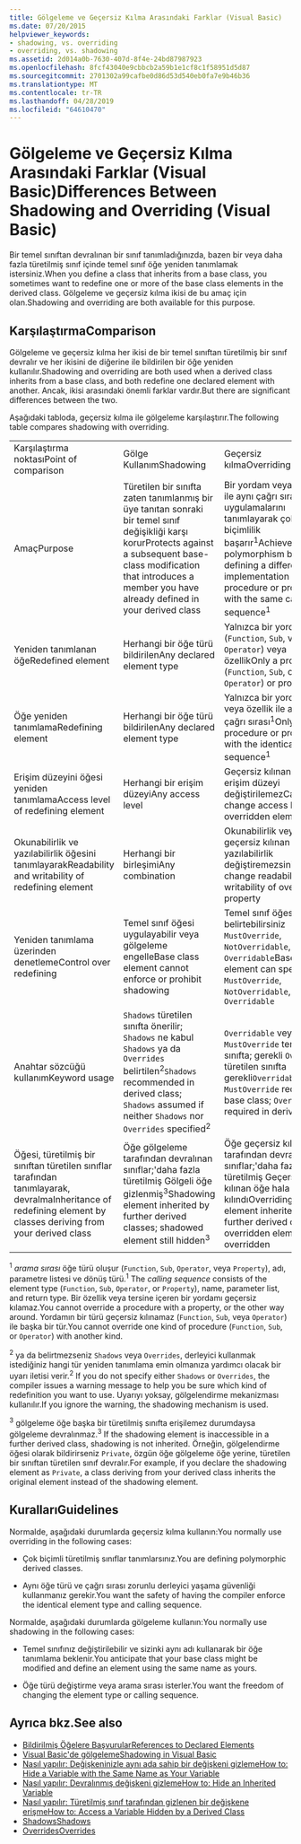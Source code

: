 ```yaml
---
title: Gölgeleme ve Geçersiz Kılma Arasındaki Farklar (Visual Basic)
ms.date: 07/20/2015
helpviewer_keywords:
- shadowing, vs. overriding
- overriding, vs. shadowing
ms.assetid: 2d014a0b-7630-407d-8f4e-24bd87987923
ms.openlocfilehash: 8fcf43040e9cbbcb2a59b1e1cf8c1f58951d5d87
ms.sourcegitcommit: 2701302a99cafbe0d86d53d540eb0fa7e9b46b36
ms.translationtype: MT
ms.contentlocale: tr-TR
ms.lasthandoff: 04/28/2019
ms.locfileid: "64610470"
---
```

# <a name="differences-between-shadowing-and-overriding-visual-basic"></a><span data-ttu-id="596b6-102">Gölgeleme ve Geçersiz Kılma Arasındaki Farklar (Visual Basic)</span><span class="sxs-lookup"><span data-stu-id="596b6-102">Differences Between Shadowing and Overriding (Visual Basic)</span></span>
<span data-ttu-id="596b6-103">Bir temel sınıftan devralınan bir sınıf tanımladığınızda, bazen bir veya daha fazla türetilmiş sınıf içinde temel sınıf öğe yeniden tanımlamak istersiniz.</span><span class="sxs-lookup"><span data-stu-id="596b6-103">When you define a class that inherits from a base class, you sometimes want to redefine one or more of the base class elements in the derived class.</span></span> <span data-ttu-id="596b6-104">Gölgeleme ve geçersiz kılma ikisi de bu amaç için olan.</span><span class="sxs-lookup"><span data-stu-id="596b6-104">Shadowing and overriding are both available for this purpose.</span></span>  
  
## <a name="comparison"></a><span data-ttu-id="596b6-105">Karşılaştırma</span><span class="sxs-lookup"><span data-stu-id="596b6-105">Comparison</span></span>  
 <span data-ttu-id="596b6-106">Gölgeleme ve geçersiz kılma her ikisi de bir temel sınıftan türetilmiş bir sınıf devralır ve her ikisini de diğerine ile bildirilen bir öğe yeniden kullanılır.</span><span class="sxs-lookup"><span data-stu-id="596b6-106">Shadowing and overriding are both used when a derived class inherits from a base class, and both redefine one declared element with another.</span></span> <span data-ttu-id="596b6-107">Ancak, ikisi arasındaki önemli farklar vardır.</span><span class="sxs-lookup"><span data-stu-id="596b6-107">But there are significant differences between the two.</span></span>  
  
 <span data-ttu-id="596b6-108">Aşağıdaki tabloda, geçersiz kılma ile gölgeleme karşılaştırır.</span><span class="sxs-lookup"><span data-stu-id="596b6-108">The following table compares shadowing with overriding.</span></span>  
  
||||  
|---|---|---|  
|<span data-ttu-id="596b6-109">Karşılaştırma noktası</span><span class="sxs-lookup"><span data-stu-id="596b6-109">Point of comparison</span></span>|<span data-ttu-id="596b6-110">Gölge Kullanım</span><span class="sxs-lookup"><span data-stu-id="596b6-110">Shadowing</span></span>|<span data-ttu-id="596b6-111">Geçersiz kılma</span><span class="sxs-lookup"><span data-stu-id="596b6-111">Overriding</span></span>|  
|<span data-ttu-id="596b6-112">Amaç</span><span class="sxs-lookup"><span data-stu-id="596b6-112">Purpose</span></span>|<span data-ttu-id="596b6-113">Türetilen bir sınıfta zaten tanımlanmış bir üye tanıtan sonraki bir temel sınıf değişikliği karşı korur</span><span class="sxs-lookup"><span data-stu-id="596b6-113">Protects against a subsequent base-class modification that introduces a member you have already defined in your derived class</span></span>|<span data-ttu-id="596b6-114">Bir yordam veya özellik ile aynı çağrı sırası farklı uygulamalarını tanımlayarak çok biçimlilik başarır<sup>1</sup></span><span class="sxs-lookup"><span data-stu-id="596b6-114">Achieves polymorphism by defining a different implementation of a procedure or property with the same calling sequence<sup>1</sup></span></span>|  
|<span data-ttu-id="596b6-115">Yeniden tanımlanan öğe</span><span class="sxs-lookup"><span data-stu-id="596b6-115">Redefined element</span></span>|<span data-ttu-id="596b6-116">Herhangi bir öğe türü bildirilen</span><span class="sxs-lookup"><span data-stu-id="596b6-116">Any declared element type</span></span>|<span data-ttu-id="596b6-117">Yalnızca bir yordam (`Function`, `Sub`, veya `Operator`) veya özellik</span><span class="sxs-lookup"><span data-stu-id="596b6-117">Only a procedure (`Function`, `Sub`, or `Operator`) or property</span></span>|  
|<span data-ttu-id="596b6-118">Öğe yeniden tanımlama</span><span class="sxs-lookup"><span data-stu-id="596b6-118">Redefining element</span></span>|<span data-ttu-id="596b6-119">Herhangi bir öğe türü bildirilen</span><span class="sxs-lookup"><span data-stu-id="596b6-119">Any declared element type</span></span>|<span data-ttu-id="596b6-120">Yalnızca bir yordam veya özellik ile aynı çağrı sırası<sup>1</sup></span><span class="sxs-lookup"><span data-stu-id="596b6-120">Only a procedure or property with the identical calling sequence<sup>1</sup></span></span>|  
|<span data-ttu-id="596b6-121">Erişim düzeyini öğesi yeniden tanımlama</span><span class="sxs-lookup"><span data-stu-id="596b6-121">Access level of redefining element</span></span>|<span data-ttu-id="596b6-122">Herhangi bir erişim düzeyi</span><span class="sxs-lookup"><span data-stu-id="596b6-122">Any access level</span></span>|<span data-ttu-id="596b6-123">Geçersiz kılınan öğe erişim düzeyi değiştirilemez</span><span class="sxs-lookup"><span data-stu-id="596b6-123">Cannot change access level of overridden element</span></span>|  
|<span data-ttu-id="596b6-124">Okunabilirlik ve yazılabilirlik öğesini tanımlayarak</span><span class="sxs-lookup"><span data-stu-id="596b6-124">Readability and writability of redefining element</span></span>|<span data-ttu-id="596b6-125">Herhangi bir birleşimi</span><span class="sxs-lookup"><span data-stu-id="596b6-125">Any combination</span></span>|<span data-ttu-id="596b6-126">Okunabilirlik veya geçersiz kılınan özelliğin yazılabilirlik değiştiremezsiniz</span><span class="sxs-lookup"><span data-stu-id="596b6-126">Cannot change readability or writability of overridden property</span></span>|  
|<span data-ttu-id="596b6-127">Yeniden tanımlama üzerinden denetleme</span><span class="sxs-lookup"><span data-stu-id="596b6-127">Control over redefining</span></span>|<span data-ttu-id="596b6-128">Temel sınıf öğesi uygulayabilir veya gölgeleme engelle</span><span class="sxs-lookup"><span data-stu-id="596b6-128">Base class element cannot enforce or prohibit shadowing</span></span>|<span data-ttu-id="596b6-129">Temel sınıf öğesi belirtebilirsiniz `MustOverride`, `NotOverridable`, veya `Overridable`</span><span class="sxs-lookup"><span data-stu-id="596b6-129">Base class element can specify `MustOverride`, `NotOverridable`, or `Overridable`</span></span>|  
|<span data-ttu-id="596b6-130">Anahtar sözcüğü kullanım</span><span class="sxs-lookup"><span data-stu-id="596b6-130">Keyword usage</span></span>|<span data-ttu-id="596b6-131">`Shadows` türetilen sınıfta önerilir; `Shadows` ne kabul `Shadows` ya da `Overrides` belirtilen<sup>2</sup></span><span class="sxs-lookup"><span data-stu-id="596b6-131">`Shadows` recommended in derived class; `Shadows` assumed if neither `Shadows` nor `Overrides` specified<sup>2</sup></span></span>|<span data-ttu-id="596b6-132">`Overridable` veya `MustOverride` temel sınıfta; gerekli `Overrides` türetilen sınıfta gerekli</span><span class="sxs-lookup"><span data-stu-id="596b6-132">`Overridable` or `MustOverride` required in base class; `Overrides` required in derived class</span></span>|  
|<span data-ttu-id="596b6-133">Öğesi, türetilmiş bir sınıftan türetilen sınıflar tarafından tanımlayarak, devralma</span><span class="sxs-lookup"><span data-stu-id="596b6-133">Inheritance of redefining element by classes deriving from your derived class</span></span>|<span data-ttu-id="596b6-134">Öğe gölgeleme tarafından devralınan sınıflar;'daha fazla türetilmiş Gölgeli öğe gizlenmiş<sup>3</sup></span><span class="sxs-lookup"><span data-stu-id="596b6-134">Shadowing element inherited by further derived classes; shadowed element still hidden<sup>3</sup></span></span>|<span data-ttu-id="596b6-135">Öğe geçersiz kılma tarafından devralınan sınıflar;'daha fazla türetilmiş Geçersiz kılınan öğe hala geçersiz kılındı</span><span class="sxs-lookup"><span data-stu-id="596b6-135">Overriding element inherited by further derived classes; overridden element still overridden</span></span>|  
  
 <span data-ttu-id="596b6-136"><sup>1</sup> *arama sırası* öğe türü oluşur (`Function`, `Sub`, `Operator`, veya `Property`), adı, parametre listesi ve dönüş türü.</span><span class="sxs-lookup"><span data-stu-id="596b6-136"><sup>1</sup> The *calling sequence* consists of the element type (`Function`, `Sub`, `Operator`, or `Property`), name, parameter list, and return type.</span></span> <span data-ttu-id="596b6-137">Bir özellik veya tersine içeren bir yordamı geçersiz kılamaz.</span><span class="sxs-lookup"><span data-stu-id="596b6-137">You cannot override a procedure with a property, or the other way around.</span></span> <span data-ttu-id="596b6-138">Yordamın bir türü geçersiz kılınamaz (`Function`, `Sub`, veya `Operator`) ile başka bir tür.</span><span class="sxs-lookup"><span data-stu-id="596b6-138">You cannot override one kind of procedure (`Function`, `Sub`, or `Operator`) with another kind.</span></span>  
  
 <span data-ttu-id="596b6-139"><sup>2</sup> ya da belirtmezseniz `Shadows` veya `Overrides`, derleyici kullanmak istediğiniz hangi tür yeniden tanımlama emin olmanıza yardımcı olacak bir uyarı iletisi verir.</span><span class="sxs-lookup"><span data-stu-id="596b6-139"><sup>2</sup> If you do not specify either `Shadows` or `Overrides`, the compiler issues a warning message to help you be sure which kind of redefinition you want to use.</span></span> <span data-ttu-id="596b6-140">Uyarıyı yoksay, gölgelendirme mekanizması kullanılır.</span><span class="sxs-lookup"><span data-stu-id="596b6-140">If you ignore the warning, the shadowing mechanism is used.</span></span>  
  
 <span data-ttu-id="596b6-141"><sup>3</sup> gölgeleme öğe başka bir türetilmiş sınıfta erişilemez durumdaysa gölgeleme devralınmaz.</span><span class="sxs-lookup"><span data-stu-id="596b6-141"><sup>3</sup> If the shadowing element is inaccessible in a further derived class, shadowing is not inherited.</span></span> <span data-ttu-id="596b6-142">Örneğin, gölgelendirme öğesi olarak bildirirseniz `Private`, özgün öğe gölgeleme öğe yerine, türetilen bir sınıftan türetilen sınıf devralır.</span><span class="sxs-lookup"><span data-stu-id="596b6-142">For example, if you declare the shadowing element as `Private`, a class deriving from your derived class inherits the original element instead of the shadowing element.</span></span>  
  
## <a name="guidelines"></a><span data-ttu-id="596b6-143">Kuralları</span><span class="sxs-lookup"><span data-stu-id="596b6-143">Guidelines</span></span>  
 <span data-ttu-id="596b6-144">Normalde, aşağıdaki durumlarda geçersiz kılma kullanın:</span><span class="sxs-lookup"><span data-stu-id="596b6-144">You normally use overriding in the following cases:</span></span>  
  
- <span data-ttu-id="596b6-145">Çok biçimli türetilmiş sınıflar tanımlarsınız.</span><span class="sxs-lookup"><span data-stu-id="596b6-145">You are defining polymorphic derived classes.</span></span>  
  
- <span data-ttu-id="596b6-146">Aynı öğe türü ve çağrı sırası zorunlu derleyici yaşama güvenliği kullanmanız gerekir.</span><span class="sxs-lookup"><span data-stu-id="596b6-146">You want the safety of having the compiler enforce the identical element type and calling sequence.</span></span>  
  
 <span data-ttu-id="596b6-147">Normalde, aşağıdaki durumlarda gölgeleme kullanın:</span><span class="sxs-lookup"><span data-stu-id="596b6-147">You normally use shadowing in the following cases:</span></span>  
  
- <span data-ttu-id="596b6-148">Temel sınıfınız değiştirilebilir ve sizinki aynı adı kullanarak bir öğe tanımlama beklenir.</span><span class="sxs-lookup"><span data-stu-id="596b6-148">You anticipate that your base class might be modified and define an element using the same name as yours.</span></span>  
  
- <span data-ttu-id="596b6-149">Öğe türü değiştirme veya arama sırası isterler.</span><span class="sxs-lookup"><span data-stu-id="596b6-149">You want the freedom of changing the element type or calling sequence.</span></span>  
  
## <a name="see-also"></a><span data-ttu-id="596b6-150">Ayrıca bkz.</span><span class="sxs-lookup"><span data-stu-id="596b6-150">See also</span></span>

- [<span data-ttu-id="596b6-151">Bildirilmiş Öğelere Başvurular</span><span class="sxs-lookup"><span data-stu-id="596b6-151">References to Declared Elements</span></span>](../../../../visual-basic/programming-guide/language-features/declared-elements/references-to-declared-elements.md)
- [<span data-ttu-id="596b6-152">Visual Basic'de gölgeleme</span><span class="sxs-lookup"><span data-stu-id="596b6-152">Shadowing in Visual Basic</span></span>](../../../../visual-basic/programming-guide/language-features/declared-elements/shadowing.md)
- [<span data-ttu-id="596b6-153">Nasıl yapılır: Değişkeninizle aynı ada sahip bir değişkeni gizleme</span><span class="sxs-lookup"><span data-stu-id="596b6-153">How to: Hide a Variable with the Same Name as Your Variable</span></span>](../../../../visual-basic/programming-guide/language-features/declared-elements/how-to-hide-a-variable-with-the-same-name-as-your-variable.md)
- [<span data-ttu-id="596b6-154">Nasıl yapılır: Devralınmış değişkeni gizleme</span><span class="sxs-lookup"><span data-stu-id="596b6-154">How to: Hide an Inherited Variable</span></span>](../../../../visual-basic/programming-guide/language-features/declared-elements/how-to-hide-an-inherited-variable.md)
- [<span data-ttu-id="596b6-155">Nasıl yapılır: Türetilmiş sınıf tarafından gizlenen bir değişkene erişme</span><span class="sxs-lookup"><span data-stu-id="596b6-155">How to: Access a Variable Hidden by a Derived Class</span></span>](../../../../visual-basic/programming-guide/language-features/declared-elements/how-to-access-a-variable-hidden-by-a-derived-class.md)
- [<span data-ttu-id="596b6-156">Shadows</span><span class="sxs-lookup"><span data-stu-id="596b6-156">Shadows</span></span>](../../../../visual-basic/language-reference/modifiers/shadows.md)
- [<span data-ttu-id="596b6-157">Overrides</span><span class="sxs-lookup"><span data-stu-id="596b6-157">Overrides</span></span>](../../../../visual-basic/language-reference/modifiers/overrides.md)
